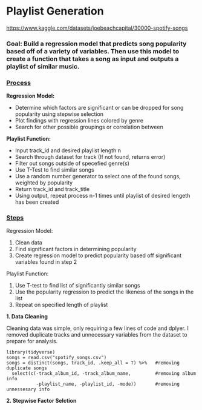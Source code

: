 # Playlist Generation

https://www.kaggle.com/datasets/joebeachcapital/30000-spotify-songs

### Goal: Build a regression model that predicts song popularity based off of a variety of variables. Then use this model to create a function that takes a song as input and outputs a playlist of similar music.

### <ins> Process </ins>
**Regression Model:**
* Determine which factors are significant or can be dropped for song popularity using stepwise selection
* Plot findings with regression lines colored by genre
* Search for other possible groupings or correlation between 

**Playlist Function:**
* Input track_id and desired playlist length n
* Search through dataset for track (If not found, returns error)
* Filter out songs outside of specefied genre(s)
* Use T-Test to find similar songs
* Use a random number generator to select one of the found songs, weighted by popularity
* Return track_id and track_title
* Using output, repeat process n-1 times until playlist of desired lengeth has been created

### <ins> Steps </ins> 

Regression Model:

1. Clean data
2. Find significant factors in determining popularity
3. Create regression model to predict popularity based off significant variables found in step 2

Playlist Function:

1. Use T-test to find list of significantly similar songs
2. Use the popularity regression to predict the likeness of the songs in the list
3. Repeat on specified length of playlist
   
**1. Data Cleaning**

Cleaning data was simple, only requiring a few lines of code and dplyer. I removed duplicate tracks and unnecessary variables from the dataset to prepare for analysis.

```
library(tidyverse)
songs = read.csv("spotify_songs.csv") 
songs = distinct(songs, track_id, .keep_all = T) %>%   #removing duplicate songs
  select(c(-track_album_id, -track_album_name,         #removing album info
           -playlist_name, -playlist_id, -mode))       #removing unnessesary info
```

**2. Stepwise Factor Selction** 
